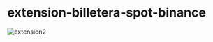# extension-billetera-spot-binance

![extension2](https://user-images.githubusercontent.com/84631641/197400318-6cce67d9-9b4e-4568-b6f6-228a6e9264c3.png)
